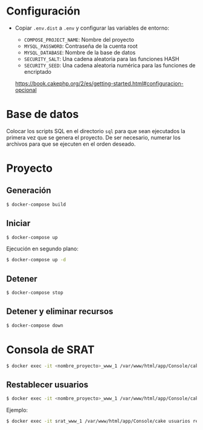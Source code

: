 # Configuración

- Copiar `.env.dist` a `.env` y configurar las variables de entorno:
    - `COMPOSE_PROJECT_NAME`: Nombre del proyecto
    - `MYSQL_PASSWORD`: Contraseña de la cuenta root
    - `MYSQL_DATABASE`: Nombre de la base de datos
    - `SECURITY_SALT`: Una cadena aleatoria para las funciones HASH
    - `SECURITY_SEED`: Una cadena aleatoria numérica para las funciones de encriptado

    https://book.cakephp.org/2/es/getting-started.html#configuracion-opcional

# Base de datos

Colocar los scripts SQL en el directorio `sql` para que sean ejecutados la primera vez que se genera el proyecto. De ser necesario, numerar los archivos para que se ejecuten en el orden deseado.

# Proyecto

## Generación

```bash
$ docker-compose build
```

## Iniciar

```bash
$ docker-compose up
```

Ejecución en segundo plano:

```bash
$ docker-compose up -d
```

## Detener

```bash
$ docker-compose stop
```

## Detener y eliminar recursos

```bash
$ docker-compose down
```

# Consola de SRAT

```bash
$ docker exec -it <nombre_proyecto>_www_1 /var/www/html/app/Console/cake
```

## Restablecer usuarios

```bash
$ docker exec -it <nombre_proyecto>_www_1 /var/www/html/app/Console/cake usuarios restablecer -l <número_legajo>
```

Ejemplo:

```bash
$ docker exec -it srat_www_1 /var/www/html/app/Console/cake usuarios restablecer -l 1
```
